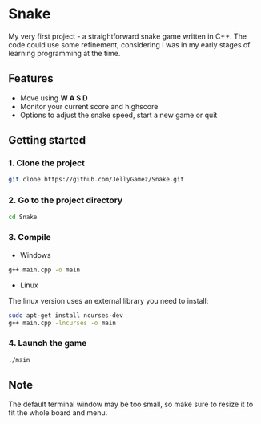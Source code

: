 # Snake
My very first project - a straightforward snake game written in C++. 
The code could use some refinement, considering I was in my early stages of learning programming at the time.
 
## Features
- Move using **W A S D**
- Monitor your current score and highscore
- Options to adjust the snake speed, start a new game or quit


## Getting started

### 1. Clone the project

```sh
git clone https://github.com/JellyGamez/Snake.git
```

### 2. Go to the project directory

```sh
cd Snake
```

### 3. Compile

- Windows
```sh
g++ main.cpp -o main
```

- Linux
  
The linux version uses an external library you need to install:
```sh
sudo apt-get install ncurses-dev
g++ main.cpp -lncurses -o main
```

### 4. Launch the game

```sh
./main
```

## Note
 The default terminal window may be too small, so make sure to resize it to fit the whole board and menu.

